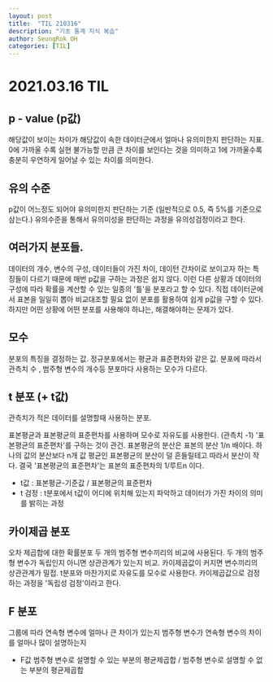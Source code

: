 ```yaml
---
layout: post
title:  "TIL 210316"
description: "기초 통계 지식 복습"
author: SeungRok OH
categories: [TIL]
---
```



# 2021.03.16 TIL



## p - value (p값)



해당값이 보이는 차이가 해당값이 속한 데이터군에서 얼마나 유의미한지 판단하는 지표. 
0에 가까울 수록 실현 불가능할 만큼 큰 차이를 보인다는 것을 의미하고 
1에 가까울수록 충분히 우연하게 일어날 수 있는 차이를 의미한다.   



## 유의 수준

p값이 어느정도 되어야 유의미한지 판단하는 기준 (일반적으로 0.5, 즉 5%를 기준으로 삼는다.)
유의수준을 통해서 유의미성을 판단하는 과정을 유의성검정이라고 한다.

## 여러가지 분포들.

데이터의 개수, 변수의 구성, 데이터들이 가진 차이, 데이턴 간차이로 보이고자 하는 특징들이 다르기 때문에 매번 p값을 구하는 과정은 쉽지 않다. 
이런 다른 상황과 데이터의 구성에 따라 확률을 계산할 수 있는 일종의 '틀'을 분포라고 할 수 있다.
직접 데이터군에서 표본을 일일히 뽑아 비교대조할 필요 없이 분포를 활용하여 쉽게 p값을 구할 수 있다.
하지만 어떤 상황에 어떤 분포를 사용해야 하냐는, 해결해야하는 문제가 있다.

## 모수

분포의 특징을 결정하는 값. 정규분포에서는 평균과 표준편차와 같은 값. 분포에 따라서 관측치 수 , 범주형 변수의 개수등 분포마다 사용하는 모수가 다르다.

## t 분포 (+ t값)

관측치가 적은 데이터를 설명할때 사용하는 분포.

표본평균과 표본평균의 표준편차를 사용하며 모수로 자유도를 사용한다. (관측치 -1)
'표본평균의 표준편차'를 구하는 것이 관건. 표본평균의 분산은 표본의 분산 1/n 배이다. 
하나의 값의 분산보다 n개 값 평균인 표본평균의 분산이 덜 흔들릴테고 따라서 분산이 작다. 
결국 '표본평균의 표준편차'는 표본의 표준편차의 1/루트n 이다.  

- t값 : 표본평균-기준값 / 표본평균의 표준편차
- t 검정 : t분포에서 t값이 어디에 위치해 있는지 파악하고 데이터가 가진 차이의 의미를 밝히는 과정

## 카이제곱 분포

오차 제곱합에 대한 확률분포
두 개의 범주형 변수끼리의 비교에 사용된다. 두 개의 범주형 변수가 독립인지 아니면 상관관계가 있는지 비교.
카이제곱값이 커지면 변수끼리의 상관관계가 밀접.
t분포와 마찬가지로 자유도를 모수로 사용한다.
카이제곱값으로 검정하는 과정을 '독립성 검정'이라고 한다.

## F 분포

그룹에 따라 연속형 변수에 얼마나 큰 차이가 있는지
범주형 변수가 연속형 변수의 차이를 얼마나 많이 설명하는지

- F값
  범주형 변수로 설명할 수 있는 부분의 평균제곱합 / 범주형 변수로 설명할 수 없는 부분의 평균제곱합 
